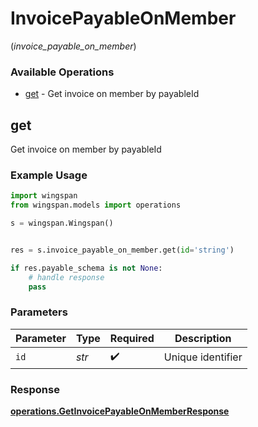 # InvoicePayableOnMember
(*invoice_payable_on_member*)

### Available Operations

* [get](#get) - Get invoice on member by payableId

## get

Get invoice on member by payableId

### Example Usage

```python
import wingspan
from wingspan.models import operations

s = wingspan.Wingspan()


res = s.invoice_payable_on_member.get(id='string')

if res.payable_schema is not None:
    # handle response
    pass
```

### Parameters

| Parameter          | Type               | Required           | Description        |
| ------------------ | ------------------ | ------------------ | ------------------ |
| `id`               | *str*              | :heavy_check_mark: | Unique identifier  |


### Response

**[operations.GetInvoicePayableOnMemberResponse](../../models/operations/getinvoicepayableonmemberresponse.md)**

